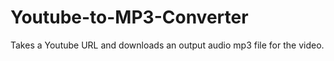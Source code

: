 # Youtube-to-MP3-Converter
Takes a Youtube URL and downloads an output audio mp3 file for the video.

